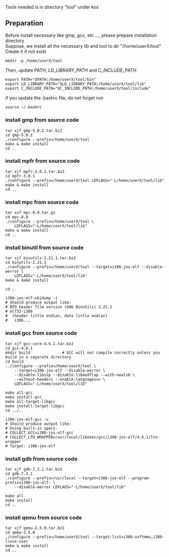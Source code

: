 ## 

Tools needed is in directory "tool" under kos

## Preparation

Before install necessary like gmp, gcc, etc ..., please prepare installation directory  
Suppose, we install all the necessary lib and tool to dir "/home/userX/tool"  
Create it if not exist

```
mkdir -p /home/userX/tool
```

Then, update PATH, LD_LIBRARY_PATH and C_INCLUDE_PATH

```
export PATH="$PATH:/home/userX/tool/bin"
export LD_LIBRARY_PATH="$LD_LIBRARY_PATH:/home/userX/tool/lib"
export C_INCLUDE_PATH="$C_INCLUDE_PATH:/home/userX/tool/include"
```

if you update the .bashrc file, do not forget run
```
source ~/.bashrc
```

### install gmp from source code

```
tar xjf gmp-5.0.2.tar.bz2
cd gmp-5.0.2
./configure --prefix=/home/userX/tool
make & make install
cd ..
```

### install mpfr from source code

```
tar xjf mpfr-3.0.1.tar.bz2
cd mpfr-3.0.1
./configure --prefix=/home/userX/tool LDFLAGS="-L/home/userX/tool/lib"
make & make install
cd ..
```

### install mpc from source code

```
tar xzf mpc-0.9.tar.gz
cd mpc-0.9
./configure --prefix=/home/userX/tool \
	LDFLAGS="-L/home/userX/tool/lib"
make & make install
cd ..
```

### install binutil from source code

```
tar xjf binutils-2.21.1.tar.bz2
cd binutils-2.21.1
./configure --prefix=/home/userX/tool --target=i386-jos-elf --disable-werror \
	LDFLAGS="-L/home/userX/tool/lib"
make & make install

cd ..

i386-jos-elf-objdump -i
# Should produce output like:
# BFD header file version (GNU Binutils) 2.21.1
# elf32-i386
#  (header little endian, data little endian)
#   i386...
```

### install gcc from source code

```
tar xjf gcc-core-4.6.1.tar.bz2
cd gcc-4.6.1
mkdir build              # GCC will not compile correctly unless you build in a separate directory
cd build
../configure --prefix=/home/userX/tool \
    --target=i386-jos-elf --disable-werror \
    --disable-libssp --disable-libmudflap --with-newlib \
    --without-headers --enable-languages=c \
	LDFLAGS="-L/home/userX/tool/lib"

make all-gcc
make install-gcc 
make all-target-libgcc
make install-target-libgcc
cd ../..

i386-jos-elf-gcc -v
# Should produce output like:
# Using built-in specs.
# COLLECT_GCC=i386-jos-elf-gcc
# COLLECT_LTO_WRAPPER=/usr/local/libexec/gcc/i386-jos-elf/4.6.1/lto-wrapper
# Target: i386-jos-elf

```

### install gdb from source code

```
tar xjf gdb-7.3.1.tar.bz2
cd gdb-7.3.1
./configure --prefix=/usr/local --target=i386-jos-elf --program-prefix=i386-jos-elf- \
    --disable-werror LDFLAGS="-L/home/userX/tool/lib"
 
make all
make install
cd ..
```

### install qemu from source code

```
tar xjf qemu-2.5.0.tar.bz2
cd qemu-2.5.0
./configure --prefix=/home/userX/tool --target-list=i386-softmmu,i386-linux-user
make & make install
cd ..
```
